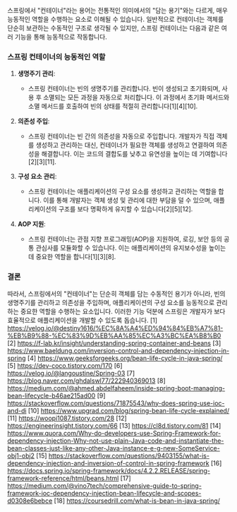 스프링에서 "컨테이너"라는 용어는 전통적인 의미에서의 "담는 용기"와는 다르게, 매우 능동적인 역할을 수행하는 요소로 이해될 수 있습니다. 일반적으로 컨테이너는 객체를 단순히 보관하는 수동적인 구조로 생각될 수 있지만, 스프링 컨테이너는 다음과 같은 여러 기능을 통해 능동적으로 작동합니다.

### **스프링 컨테이너의 능동적인 역할**

1. **생명주기 관리**:
   - 스프링 컨테이너는 빈의 생명주기를 관리합니다. 빈이 생성되고 초기화되며, 사용 후 소멸되는 모든 과정을 자동으로 처리합니다. 이 과정에서 초기화 메서드와 소멸 메서드를 호출하여 빈의 상태를 적절히 관리합니다[1][4][10].

2. **의존성 주입**:
   - 스프링 컨테이너는 빈 간의 의존성을 자동으로 주입합니다. 개발자가 직접 객체를 생성하고 관리하는 대신, 컨테이너가 필요한 객체를 생성하고 연결하여 의존성을 해결합니다. 이는 코드의 결합도를 낮추고 유연성을 높이는 데 기여합니다[2][3][11].

3. **구성 요소 관리**:
   - 스프링 컨테이너는 애플리케이션의 구성 요소를 생성하고 관리하는 역할을 합니다. 이를 통해 개발자는 객체 생성 및 관리에 대한 부담을 덜 수 있으며, 애플리케이션의 구조를 보다 명확하게 유지할 수 있습니다[2][5][12].

4. **AOP 지원**:
   - 스프링 컨테이너는 관점 지향 프로그래밍(AOP)을 지원하여, 로깅, 보안 등의 공통 관심사를 모듈화할 수 있습니다. 이는 애플리케이션의 유지보수성을 높이는 데 중요한 역할을 합니다[1][3][8].

### **결론**

따라서, 스프링에서의 "컨테이너"는 단순히 객체를 담는 수동적인 용기가 아니라, 빈의 생명주기를 관리하고 의존성을 주입하며, 애플리케이션의 구성 요소를 능동적으로 관리하는 중요한 역할을 수행하는 요소입니다. 이러한 기능 덕분에 스프링은 개발자가 보다 효율적으로 애플리케이션을 개발할 수 있도록 돕습니다.
[1] https://velog.io/@destiny1616/%EC%8A%A4%ED%94%84%EB%A7%81-%EB%B9%88-%EC%83%9D%EB%AA%85%EC%A3%BC%EA%B8%B0
[2] https://f-lab.kr/insight/understanding-spring-container-and-beans
[3] https://www.baeldung.com/inversion-control-and-dependency-injection-in-spring
[4] https://www.geeksforgeeks.org/bean-life-cycle-in-java-spring/
[5] https://dev-coco.tistory.com/170
[6] https://velog.io/@langoustine/Spring-03
[7] https://blog.naver.com/ghdalswl77/222940369013
[8] https://medium.com/@ahmed.abdelfaheem/inside-spring-boot-managing-bean-lifecycle-b46ae215ad00
[9] https://stackoverflow.com/questions/71875543/why-does-spring-use-ioc-and-di
[10] https://www.upgrad.com/blog/spring-bean-life-cycle-explained/
[11] https://woopi1087.tistory.com/28
[12] https://engineerinsight.tistory.com/66
[13] https://cl8d.tistory.com/81
[14] https://www.quora.com/Why-do-developers-use-Spring-Framework-for-dependency-injection-Why-not-use-plain-Java-code-and-instantiate-the-bean-classes-just-like-any-other-Java-instance-e-g-new-SomeService-obj1-obj2
[15] https://stackoverflow.com/questions/9403155/what-is-dependency-injection-and-inversion-of-control-in-spring-framework
[16] https://docs.spring.io/spring-framework/docs/4.2.2.RELEASE/spring-framework-reference/html/beans.html
[17] https://medium.com/@vino7tech/comprehensive-guide-to-spring-framework-ioc-dependency-injection-bean-lifecycle-and-scopes-d0308e6bebce
[18] https://coursedrill.com/what-is-bean-in-java-spring/
